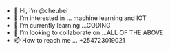 - 👋 Hi, I’m @cheubei
- 👀 I’m interested in ... machine learning and IOT
- 🌱 I’m currently learning ...CODING
- 💞️ I’m looking to collaborate on ...ALL OF THE ABOVE
- 📫 How to reach me ... +254723019021

<!---
cheubei/cheubei is a ✨ special ✨ repository because its `README.md` (this file) appears on your GitHub profile.
You can click the Preview link to take a look at your changes.
--->
